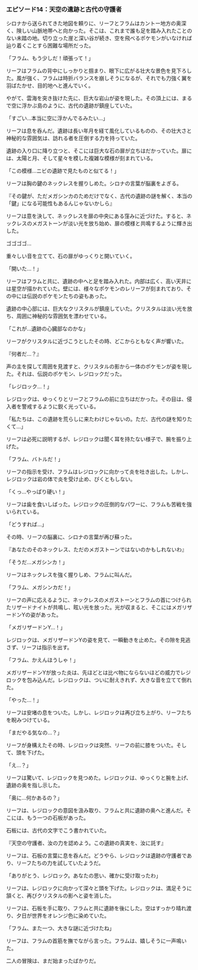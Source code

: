 ### エピソード14：天空の遺跡と古代の守護者

シロナから送られてきた地図を頼りに、リーフとフラムはカントー地方の奥深く、険しい山脈地帯へと向かった。そこは、これまで誰も足を踏み入れたことのない未踏の地。切り立った崖と深い谷が続き、空を飛べるポケモンがいなければ辿り着くことすら困難な場所だった。

「フラム、もう少しだ！頑張って！」

リーフはフラムの背中にしっかりと掴まり、眼下に広がる壮大な景色を見下ろした。風が強く、フラムは時折バランスを崩しそうになるが、それでも力強く翼を羽ばたかせ、目的地へと進んでいく。

やがて、雲海を突き抜けた先に、巨大な岩山が姿を現した。その頂上には、まるで空に浮かぶ島のように、古代の遺跡が鎮座していた。

「すごい…本当に空に浮かんでるみたい…」

リーフは息を呑んだ。遺跡は長い年月を経て風化しているものの、その壮大さと神秘的な雰囲気は、訪れる者を圧倒する力を持っていた。

遺跡の入り口に降り立つと、そこには巨大な石の扉が立ちはだかっていた。扉には、太陽と月、そして星々を模した複雑な模様が刻まれている。

「この模様…ニビの遺跡で見たものと似てる！」

リーフは胸の鍵のネックレスを握りしめた。シロナの言葉が脳裏をよぎる。

『その鍵が、ただメガシンカのためだけでなく、古代の遺跡の謎を解く、本当の「鍵」になる可能性もあるんじゃないかしら』

リーフは意を決して、ネックレスを扉の中央にある窪みに近づけた。すると、ネックレスのメガストーンが淡い光を放ち始め、扉の模様と共鳴するように輝き出した。

ゴゴゴゴ…

重々しい音を立てて、石の扉がゆっくりと開いていく。

「開いた…！」

リーフはフラムと共に、遺跡の中へと足を踏み入れた。内部は広く、高い天井には星空が描かれていた。壁には、様々なポケモンのレリーフが刻まれており、その中には伝説のポケモンたちの姿もあった。

遺跡の中心部には、巨大なクリスタルが鎮座していた。クリスタルは淡い光を放ち、周囲に神秘的な雰囲気を漂わせている。

「これが…遺跡の心臓部なのかな」

リーフがクリスタルに近づこうとしたその時、どこからともなく声が響いた。

『何者だ…？』

声の主を探して周囲を見渡すと、クリスタルの影から一体のポケモンが姿を現した。それは、伝説のポケモン、レジロックだった。

「レジロック…！」

レジロックは、ゆっくりとリーフとフラムの前に立ちはだかった。その目は、侵入者を警戒するように鋭く光っている。

「私たちは、この遺跡を荒らしに来たわけじゃないの。ただ、古代の謎を知りたくて…」

リーフは必死に説明するが、レジロックは聞く耳を持たない様子で、腕を振り上げた。

「フラム、バトルだ！」

リーフの指示を受け、フラムはレジロックに向かって炎を吐き出した。しかし、レジロックは岩の体で炎を受け止め、びくともしない。

「くっ…やっぱり硬い！」

リーフは歯を食いしばった。レジロックの圧倒的なパワーに、フラムも苦戦を強いられている。

「どうすれば…」

その時、リーフの脳裏に、シロナの言葉が再び蘇った。

『あなたのそのネックレス、ただのメガストーンではないのかもしれないわ』

「そうだ…メガシンカ！」

リーフはネックレスを強く握りしめ、フラムに叫んだ。

「フラム、メガシンカだ！」

リーフの声に応えるように、ネックレスのメガストーンとフラムの首につけられたリザードナイトが共鳴し、眩い光を放った。光が収まると、そこにはメガリザードンYの姿があった。

「メガリザードンY…！」

レジロックは、メガリザードンYの姿を見て、一瞬動きを止めた。その隙を見逃さず、リーフは指示を出す。

「フラム、かえんほうしゃ！」

メガリザードンYが放った炎は、先ほどとは比べ物にならないほどの威力でレジロックを包み込んだ。レジロックは、ついに耐えきれず、大きな音を立てて倒れた。

「やった…！」

リーフは安堵の息をついた。しかし、レジロックは再び立ち上がり、リーフたちを睨みつけている。

「まだやる気なの…？」

リーフが身構えたその時、レジロックは突然、リーフの前に膝をついた。そして、頭を下げた。

「え…？」

リーフは驚いて、レジロックを見つめた。レジロックは、ゆっくりと腕を上げ、遺跡の奥を指し示した。

「奥に…何かあるの？」

リーフは、レジロックの意図を汲み取り、フラムと共に遺跡の奥へと進んだ。そこには、もう一つの石板があった。

石板には、古代の文字でこう書かれていた。

『天空の守護者、汝の力を認めよう。この遺跡の真実を、汝に託す』

リーフは、石板の言葉に息を呑んだ。どうやら、レジロックは遺跡の守護者であり、リーフたちの力を試していたようだ。

「ありがとう、レジロック。あなたの思い、確かに受け取ったわ」

リーフは、レジロックに向かって深々と頭を下げた。レジロックは、満足そうに頷くと、再びクリスタルの影へと姿を消した。

リーフは、石板を手に取り、フラムと共に遺跡を後にした。空はすっかり晴れ渡り、夕日が世界をオレンジ色に染めていた。

「フラム、また一つ、大きな謎に近づけたね」

リーフは、フラムの首筋を撫でながら言った。フラムは、嬉しそうに一声鳴いた。

二人の冒険は、まだ始まったばかりだ。